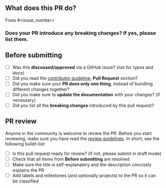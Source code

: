 ## What does this PR do?

<!--
Please include a summary of the change and which issue is fixed.
Please also include relevant motivation and context.
List any dependencies that are required for this change.

If we didn't discuss your PR in Github issues there's a high chance it will not be merged.

The following links the related issue to the PR (https://docs.github.com/en/free-pro-team@latest/github/managing-your-work-on-github/linking-a-pull-request-to-an-issue#linking-a-pull-request-to-an-issue-using-a-keyword)
-->

Fixes #\<issue_number>

### Does your PR introduce any breaking changes? If yes, please list them.

<!-- FILL IN or None -->

## Before submitting

- [ ] Was this **discussed/approved** via a GitHub issue? (not for typos and docs)
- [ ] Did you read the [contributor guideline](https://github.com/Lightning-AI/lightning/blob/master/.github/CONTRIBUTING.md), **Pull Request** section?
- [ ] Did you make sure your **PR does only one thing**, instead of bundling different changes together?
- [ ] Did you make sure to **update the documentation** with your changes? (if necessary)
- [ ] Did you list all the **breaking changes** introduced by this pull request?

<!-- In the CHANGELOG, separate each item in the unreleased section by a blank line to reduce collisions -->

## PR review

Anyone in the community is welcome to review the PR.
Before you start reviewing, make sure you have read the [review guidelines](https://github.com/Lightning-AI/lightning/wiki/Review-guidelines). In short, see the following bullet-list:

- [ ] Is this pull request ready for review? (if not, please submit in draft mode)
- [ ] Check that all items from **Before submitting** are resolved
- [ ] Make sure the title is self-explanatory and the description concisely explains the PR
- [ ] Add labels and milestones (and optionally projects) to the PR so it can be classified
